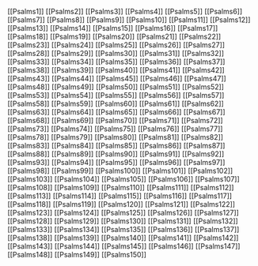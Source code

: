 [[Psalms1]]
[[Psalms2]]
[[Psalms3]]
[[Psalms4]]
[[Psalms5]]
[[Psalms6]]
[[Psalms7]]
[[Psalms8]]
[[Psalms9]]
[[Psalms10]]
[[Psalms11]]
[[Psalms12]]
[[Psalms13]]
[[Psalms14]]
[[Psalms15]]
[[Psalms16]]
[[Psalms17]]
[[Psalms18]]
[[Psalms19]]
[[Psalms20]]
[[Psalms21]]
[[Psalms22]]
[[Psalms23]]
[[Psalms24]]
[[Psalms25]]
[[Psalms26]]
[[Psalms27]]
[[Psalms28]]
[[Psalms29]]
[[Psalms30]]
[[Psalms31]]
[[Psalms32]]
[[Psalms33]]
[[Psalms34]]
[[Psalms35]]
[[Psalms36]]
[[Psalms37]]
[[Psalms38]]
[[Psalms39]]
[[Psalms40]]
[[Psalms41]]
[[Psalms42]]
[[Psalms43]]
[[Psalms44]]
[[Psalms45]]
[[Psalms46]]
[[Psalms47]]
[[Psalms48]]
[[Psalms49]]
[[Psalms50]]
[[Psalms51]]
[[Psalms52]]
[[Psalms53]]
[[Psalms54]]
[[Psalms55]]
[[Psalms56]]
[[Psalms57]]
[[Psalms58]]
[[Psalms59]]
[[Psalms60]]
[[Psalms61]]
[[Psalms62]]
[[Psalms63]]
[[Psalms64]]
[[Psalms65]]
[[Psalms66]]
[[Psalms67]]
[[Psalms68]]
[[Psalms69]]
[[Psalms70]]
[[Psalms71]]
[[Psalms72]]
[[Psalms73]]
[[Psalms74]]
[[Psalms75]]
[[Psalms76]]
[[Psalms77]]
[[Psalms78]]
[[Psalms79]]
[[Psalms80]]
[[Psalms81]]
[[Psalms82]]
[[Psalms83]]
[[Psalms84]]
[[Psalms85]]
[[Psalms86]]
[[Psalms87]]
[[Psalms88]]
[[Psalms89]]
[[Psalms90]]
[[Psalms91]]
[[Psalms92]]
[[Psalms93]]
[[Psalms94]]
[[Psalms95]]
[[Psalms96]]
[[Psalms97]]
[[Psalms98]]
[[Psalms99]]
[[Psalms100]]
[[Psalms101]]
[[Psalms102]]
[[Psalms103]]
[[Psalms104]]
[[Psalms105]]
[[Psalms106]]
[[Psalms107]]
[[Psalms108]]
[[Psalms109]]
[[Psalms110]]
[[Psalms111]]
[[Psalms112]]
[[Psalms113]]
[[Psalms114]]
[[Psalms115]]
[[Psalms116]]
[[Psalms117]]
[[Psalms118]]
[[Psalms119]]
[[Psalms120]]
[[Psalms121]]
[[Psalms122]]
[[Psalms123]]
[[Psalms124]]
[[Psalms125]]
[[Psalms126]]
[[Psalms127]]
[[Psalms128]]
[[Psalms129]]
[[Psalms130]]
[[Psalms131]]
[[Psalms132]]
[[Psalms133]]
[[Psalms134]]
[[Psalms135]]
[[Psalms136]]
[[Psalms137]]
[[Psalms138]]
[[Psalms139]]
[[Psalms140]]
[[Psalms141]]
[[Psalms142]]
[[Psalms143]]
[[Psalms144]]
[[Psalms145]]
[[Psalms146]]
[[Psalms147]]
[[Psalms148]]
[[Psalms149]]
[[Psalms150]]
